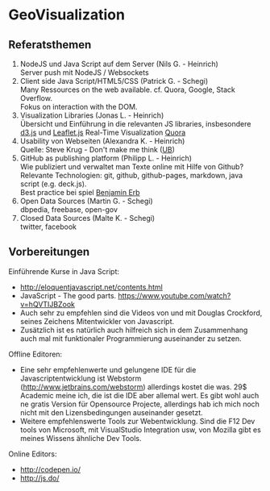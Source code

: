 GeoVisualization
================

## Referatsthemen

1. NodeJS und Java Script auf dem Server (Nils G. - Heinrich)  
   Server push mit NodeJS / Websockets
2. Client side Java Script/HTML5/CSS (Patrick G. - Schegi)  
   Many Ressources on the web available. cf. Quora, Google, Stack Overflow.  
   Fokus on interaction with the DOM.
3. Visualization Libraries (Jonas L. - Heinrich)  
   Übersicht und Einführung in die relevanten JS libraries, insbesondere [d3.js](http://d3js.org) und [Leaflet.js](http://leafletjs.com/)
   Real-Time Visualization [Quora](http://www.quora.com/What-s-a-good-real-time-data-visualization-framework)
4. Usability von Webseiten (Alexandra K. - Heinrich)  
   Quelle: Steve Krug - Don't make me think ([UB](http://aleph1.uni-koblenz.de/F?func=find-b&find_code=WRD&request=make+me+think))
5. GitHub as publishing platform  (Philipp L. - Heinrich)  
   Wie publiziert und verwaltet man Texte online mit Hilfe von Github?  
   Relevante Technologien: git, github, github-pages, markdown, java script (e.g. deck.js).  
   Best practice bei spiel [Benjamin Erb](http://berb.github.io/diploma-thesis/)
6. Open Data Sources (Martin G. - Schegi)  
   dbpedia, freebase, open-gov
7. Closed Data Sources (Malte K. - Schegi)  
   twitter, facebook 

## Vorbereitungen

Einführende Kurse in Java Script:
* http://eloquentjavascript.net/contents.html
* JavaScript - The good parts. https://www.youtube.com/watch?v=hQVTIJBZook
* Auch sehr zu empfehlen sind die Videos von und mit Douglas Crockford, seines Zeichens Mitentwickler von Javascript.
* Zusätzlich ist es natürlich auch hilfreich sich in dem Zusammenhang auch mal mit funktionaler Programmierung auseinander zu setzen. 

Offline Editoren:

* Eine sehr empfehlenwerte und gelungene IDE für die Javascriptentwicklung ist Webstorm (http://www.jetbrains.com/webstorm) allerdings kostet die was. 29$ Academic meine ich, die ist die IDE aber allemal wert. Es gibt wohl auch ne gratis Version für Opensource Projecte, allerdings hab ich mich noch nicht mit den Lizensbedingungen auseinander gesetzt.
* Weitere empfehlenswerte Tools zur Webentwicklung. Sind die F12 Dev tools von Microsoft, mit VisualStudio Integration usw, von Mozilla gibt es meines Wissens ähnliche Dev Tools.

Online Editors:
* http://codepen.io/
* http://js.do/
